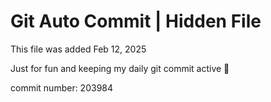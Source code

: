 # Git Auto Commit | Hidden File

This file was added Feb 12, 2025

Just for fun and keeping my daily git commit active 🤪

commit number: 203984

